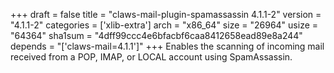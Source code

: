 +++
draft = false
title = "claws-mail-plugin-spamassassin 4.1.1-2"
version = "4.1.1-2"
categories = ['xlib-extra']
arch = "x86_64"
size = "26964"
usize = "64364"
sha1sum = "4dff99ccc4e6bfacbf6caa8412658ead89e8a244"
depends = "['claws-mail=4.1.1']"
+++
Enables the scanning of incoming mail received from a POP, IMAP, or LOCAL account using SpamAssassin.